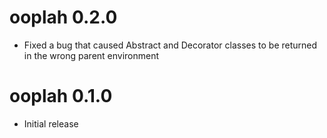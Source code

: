 # ooplah 0.2.0

* Fixed a bug that caused Abstract and Decorator classes to be returned in the wrong parent environment

# ooplah 0.1.0

*  Initial release